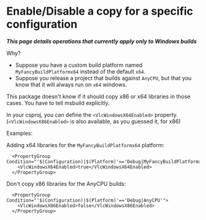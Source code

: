 # Enable/Disable a copy for a specific configuration

_**This page details operations that currently apply only to Windows builds**_

Why?

- Suppose you have a custom build platform named `MyFancyBuildPlatformx64` instead of the default `x64`.
- Suppose you release a project that builds against `AnyCPU`, but that you know that it will always run on `x64` windows.

This package doesn't know if it should copy x86 or x64 libraries in those cases.
You have to tell msbuild explicitly.

In your csproj, you can define the `<VlcWindowsX64Enabled>` property.
(`<VlcWindowsX86Enabled>` is also available, as you guessed it, for x86)

Examples:

Adding x64 libraries for the `MyFancyBuildPlatformx64` platform:
```
  <PropertyGroup Condition="'$(Configuration)|$(Platform)'=='Debug|MyFancyBuildPlatformx64'">
    <VlcWindowsX64Enabled>true</VlcWindowsX64Enabled>
  </PropertyGroup>
```

Don't copy x86 libraries for the AnyCPU builds:

```
  <PropertyGroup Condition="'$(Configuration)|$(Platform)'=='Debug|AnyCPU'">
    <VlcWindowsX86Enabled>false</VlcWindowsX86Enabled>
  </PropertyGroup>
```
